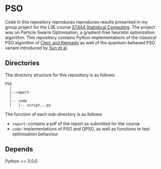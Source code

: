 # PSO

Code in this repository reproduces reproduces results presented in my group project for the LSE course [ST444 Statistical Computing](http://www.lse.ac.uk/resources/calendar/courseGuides/ST/2019_ST444.htm). The project was on Particle Swarm Optimisation, a gradient-free heuristic optimization algorithm. This repository contains Python implementations of the classical PSO algorithm of [Clerc and Kennedy](https://citeseerx.ist.psu.edu/viewdoc/download?doi=10.1.1.460.6608&rep=rep1&type=pdf) as well of the quantum-behaved PSO variant introduced by [Sun et al](https://ieeexplore.ieee.org/abstract/document/1330875). 

## Directories

The directory structure for this repository is as follows: 

```
PSO
  |
  |--report 
  |
  |-- code
  |   |-- script...py
```

The function of each sub-directory is as follows: 

* `report`: contains a pdf of the report as submitted for the course
* `code`: implementations of PSO and QPSO, as well as functions to test optimisation behaviour

## Depends

Python >= 3.0.0
